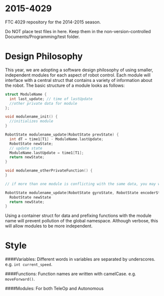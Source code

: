 2015-4029
=========

FTC 4029 repository for the 2014-2015 season. 

Do NOT place test files in here. Keep them in the non-version-controlled Documents/Programming/test folder.

Design Philosophy
================
This year, we are adopting a software design philosophy of using smaller, independent modules for each aspect of robot control. Each module will interface with a central struct that contains a variety of information about the robot. The basic structure of a module looks as follows:
```C
struct ModuleName {
  int last_update; // time of lastUpdate
  //other private data for module
};

void modulename_init() {
  //initializes module
}

RobotState modulename_update(RobotState prevState) {
  int dT = time1[T1] - ModuleName.lastUpdate; 
  RobotState newState; 
  // update state
  ModuleName.lastUpdate = time1[T1]; 
  return newState;
}

void modulename_otherPrivateFunction() {
}

// if more than one module is conflicting with the same data, you may write a module with an update function that takes multiple robot-states as an input and returns the filtered robotstate as an output

RobotState modulename_update(RobotState gyroState, RobotState encoderState) {
  RobotState newState
  return newState;
}
```

Using a container struct for data and prefixing functions with the module name will prevent pollution of the global namespace. Although verbose, this will allow modules to be more independent. 

Style
=====
####Variables:
Different words in variables are separated by underscores. e.g. `int current_speed`. 

####Functions:
Function names are written with camelCase. e.g. `moveForward()`. 

####Modules:
For both TeleOp and Autonomous

